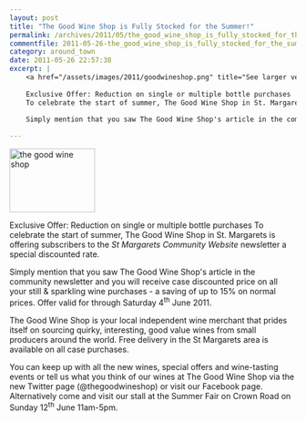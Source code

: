 ```yaml
---
layout: post
title: "The Good Wine Shop is Fully Stocked for the Summer!"
permalink: /archives/2011/05/the_good_wine_shop_is_fully_stocked_for_the_summer.html
commentfile: 2011-05-26-the_good_wine_shop_is_fully_stocked_for_the_summer
category: around_town
date: 2011-05-26 22:57:38
excerpt: |
    <a href="/assets/images/2011/goodwineshop.png" title="See larger version of - the good wine shop"><img src="/assets/images/2011/goodwineshop_thumb.png" width="150" height="112" alt="the good wine shop" class="photo right" /></a>
    
    Exclusive Offer: Reduction on single or multiple bottle purchases
    To celebrate the start of summer, The Good Wine Shop in St. Margarets is offering subscribers to the _St Margarets Community Website_ newsletter a special discounted rate.
    
    Simply mention that you saw The Good Wine Shop's article in the community newsletter and you will receive case discounted price on all your still & sparkling wine purchases - a saving of up to 15% on normal prices. Offer valid for through Saturday 4<sup>th</sup> June 2011.

---
```


<a href="/assets/images/2011/goodwineshop.png" title="See larger version of - the good wine shop"><img src="/assets/images/2011/goodwineshop_thumb.png" width="150" height="112" alt="the good wine shop" class="photo right" /></a>

Exclusive Offer: Reduction on single or multiple bottle purchases
To celebrate the start of summer, The Good Wine Shop in St. Margarets is offering subscribers to the *St Margarets Community Website* newsletter a special discounted rate.

Simply mention that you saw The Good Wine Shop's article in the community newsletter and you will receive case discounted price on all your still & sparkling wine purchases - a saving of up to 15% on normal prices. Offer valid for through Saturday 4<sup>th</sup> June 2011.

The Good Wine Shop is your local independent wine merchant that prides itself on sourcing quirky, interesting, good value wines from small producers around the world. Free delivery in the St Margarets area is available on all case purchases.

You can keep up with all the new wines, special offers and wine-tasting events or tell us what you think of our wines at The Good Wine Shop via the new Twitter page (@thegoodwineshop) or visit our Facebook page. Alternatively come and visit our stall at the Summer Fair on Crown Road on Sunday 12<sup>th</sup> June 11am-5pm.

